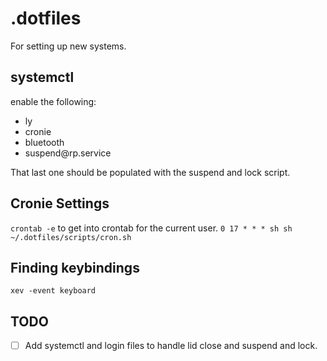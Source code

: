 # .dotfiles

For setting up new systems.

## systemctl

enable the following:
- ly
- cronie
- bluetooth
- suspend\@rp.service

That last one should be populated with the suspend and lock script.

## Cronie Settings

`crontab -e` to get into crontab for the current user.
`0 17 * * * sh sh ~/.dotfiles/scripts/cron.sh`

## Finding keybindings
`xev -event keyboard`

## TODO

- [ ] Add systemctl and login files to handle lid close and suspend and lock.

